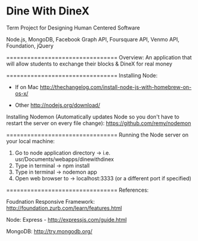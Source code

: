 Dine With DineX
================================
Term Project for Designing Human Centered Software

Node.js, MongoDB, Facebook Graph API, Foursquare API, Venmo API, Foundation, jQuery  

================================
Overview: An application that will allow students to exchange their blocks & DineX for real money 

================================
Installing Node:
- If on Mac 
http://thechangelog.com/install-node-js-with-homebrew-on-os-x/

- Other
http://nodejs.org/download/

Installing Nodemon (Automatically updates Node so you don't have to restart the server on every file change):
https://github.com/remy/nodemon

================================
Running the Node server on your local machine: 

1. Go to node application directory -> i.e. usr/Documents/webapps/dinewithdinex
2. Type in terminal -> npm install 
3. Type in terminal -> nodemon app 
4. Open web browser to -> localhost:3333 (or a different port if specified)

================================
References: 

Foudnation Responsive Framework: 
http://foundation.zurb.com/learn/features.html

Node:
Express - http://expressjs.com/guide.html

MongoDB:
http://try.mongodb.org/


